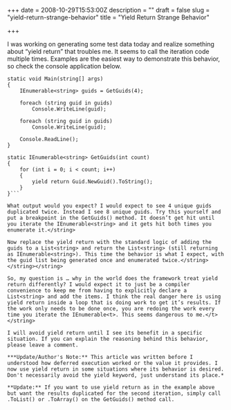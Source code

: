 +++
date = 2008-10-29T15:53:00Z
description = ""
draft = false
slug = "yield-return-strange-behavior"
title = "Yield Return Strange Behavior"

+++


I was working on generating some test data today and realize something about “yield return” that troubles me. It seems to call the iteration code multiple times. Examples are the easiest way to demonstrate this behavior, so check the console application below.

```
static void Main(string[] args)
{
    IEnumerable<string> guids = GetGuids(4);

    foreach (string guid in guids)
        Console.WriteLine(guid);

    foreach (string guid in guids)
        Console.WriteLine(guid);

    Console.ReadLine();
}

static IEnumerable<string> GetGuids(int count)
{
    for (int i = 0; i < count; i++)
    {
        yield return Guid.NewGuid().ToString();
    }
}```

What output would you expect? I would expect to see 4 unique guids duplicated twice. Instead I see 8 unique guids. Try this yourself and put a breakpoint in the GetGuids() method. It doesn’t get hit until you iterate the IEnumerable<string> and it gets hit both times you enumerate it.</string>

Now replace the yield return with the standard logic of adding the guids to a List<string> and return the List<string> (still returning as IEnumerable<string>). This time the behavior is what I expect, with the guid list being generated once and enumerated twice.</string></string></string>

So, my question is … why in the world does the framework treat yield return differently? I would expect it to just be a compiler convenience to keep me from having to explicitly declare a List<string> and add the items. I think the real danger here is using yield return inside a loop that is doing work to get it’s results. If the work only needs to be done once, you are redoing the work every time you iterate the IEnumerable<t>. This seems dangerous to me.</t></string>

I will avoid yield return until I see its benefit in a specific situation. If you can explain the reasoning behind this behavior, please leave a comment.

***Update/Author's Note:** This article was written before I understood how deferred execution worked or the value it provides. I now use yield return in some situations where its behavior is desired. Don't necessarily avoid the yield keyword, just understand its place.*

**Update:** If you want to use yield return as in the example above but want the results duplicated for the second iteration, simply call .ToList() or .ToArray() on the GetGuids() method call.

